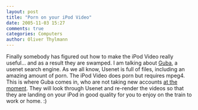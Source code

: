```yaml
---
layout: post
title: "Porn on your iPod Video"
date: 2005-11-03 15:27
comments: true
categories: Computers
author: Oliver Thylmann
---
```



Finally somebody has figured out how to make the iPod Video really useful... and as a result they are swamped. I am talking about [Guba](https://www.guba.com/), a usenet search engine. As we all know, Usenet is full of files, including an amazing amount of porn. The iPod Video does porn but requires mpeg4. This is where Guba comes in, who are not taking new accounts [at the moment](https://www.guba.com/noauth/signup.cgi). They will look through Usenet and re-render the videos so that they are landing on your iPod in good quality for you to enjoy on the train to work or home. :) 

